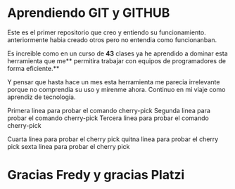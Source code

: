 # Aprendiendo GIT y GITHUB
Este es el primer repositorio que creo y entiendo su funcionamiento. anteriormente habia creado otros pero no entendia como funcionanban.

Es increible como en un curso de **43** clases ya he aprendido a dominar esta herramienta que me** permitira trabajar con equipos de programadores de forma eficiente.**

Y pensar que hasta hace un mes esta herramienta me parecia irrelevante porque no comprendia su uso y mirenme ahora. Continuo en mi viaje como aprendiz de tecnologia.

Primera linea para probar el comando cherry-pick
Segunda linea para probar el comando cherry-pick
Tercera linea para probar el comando cherry-pick

Cuarta linea para probar el cherry pick
quitna linea para probar el cherry pick
sexta linea para probar el cherry pick

# Gracias Fredy y gracias Platzi